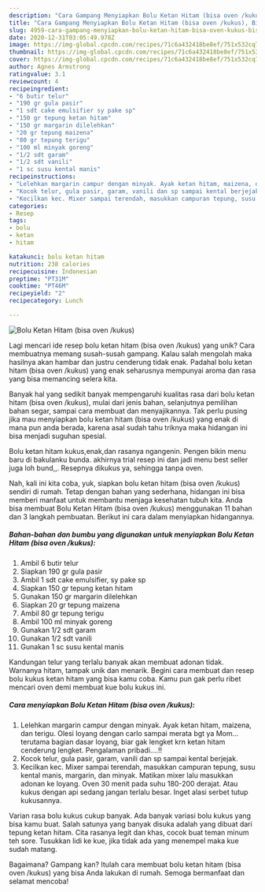 ```yaml
---
description: "Cara Gampang Menyiapkan Bolu Ketan Hitam (bisa oven /kukus), Bisa Manjain Lidah"
title: "Cara Gampang Menyiapkan Bolu Ketan Hitam (bisa oven /kukus), Bisa Manjain Lidah"
slug: 4959-cara-gampang-menyiapkan-bolu-ketan-hitam-bisa-oven-kukus-bisa-manjain-lidah
date: 2020-12-31T03:05:49.978Z
image: https://img-global.cpcdn.com/recipes/71c6a432418be8ef/751x532cq70/bolu-ketan-hitam-bisa-oven-kukus-foto-resep-utama.jpg
thumbnail: https://img-global.cpcdn.com/recipes/71c6a432418be8ef/751x532cq70/bolu-ketan-hitam-bisa-oven-kukus-foto-resep-utama.jpg
cover: https://img-global.cpcdn.com/recipes/71c6a432418be8ef/751x532cq70/bolu-ketan-hitam-bisa-oven-kukus-foto-resep-utama.jpg
author: Agnes Armstrong
ratingvalue: 3.1
reviewcount: 4
recipeingredient:
- "6 butir telur"
- "190 gr gula pasir"
- "1 sdt cake emulsifier sy pake sp"
- "150 gr tepung ketan hitam"
- "150 gr margarin dilelehkan"
- "20 gr tepung maizena"
- "80 gr tepung terigu"
- "100 ml minyak goreng"
- "1/2 sdt garam"
- "1/2 sdt vanili"
- "1 sc susu kental manis"
recipeinstructions:
- "Lelehkan margarin campur dengan minyak. Ayak ketan hitam, maizena, dan terigu. Olesi loyang dengan carlo sampai merata bgt ya Mom... terutama bagian dasar loyang, biar gak lengket krn ketan hitam cenderung lengket. Pengalaman pribadi....!!"
- "Kocok telur, gula pasir, garam, vanili dan sp sampai kental berjejak."
- "Kecilkan kec. Mixer sampai terendah, masukkan campuran tepung, susu kental manis, margarin, dan minyak. Matikan mixer lalu masukkan adonan ke loyang. Oven 30 menit pada suhu 180-200 derajat. Atau kukus dengan api sedang jangan terlalu besar. Inget alasi serbet tutup kukusannya."
categories:
- Resep
tags:
- bolu
- ketan
- hitam

katakunci: bolu ketan hitam 
nutrition: 238 calories
recipecuisine: Indonesian
preptime: "PT31M"
cooktime: "PT46M"
recipeyield: "2"
recipecategory: Lunch

---
```



![Bolu Ketan Hitam (bisa oven /kukus)](https://img-global.cpcdn.com/recipes/71c6a432418be8ef/751x532cq70/bolu-ketan-hitam-bisa-oven-kukus-foto-resep-utama.jpg)

Lagi mencari ide resep bolu ketan hitam (bisa oven /kukus) yang unik? Cara membuatnya memang susah-susah gampang. Kalau salah mengolah maka hasilnya akan hambar dan justru cenderung tidak enak. Padahal bolu ketan hitam (bisa oven /kukus) yang enak seharusnya mempunyai aroma dan rasa yang bisa memancing selera kita.

Banyak hal yang sedikit banyak mempengaruhi kualitas rasa dari bolu ketan hitam (bisa oven /kukus), mulai dari jenis bahan, selanjutnya pemilihan bahan segar, sampai cara membuat dan menyajikannya. Tak perlu pusing jika mau menyiapkan bolu ketan hitam (bisa oven /kukus) yang enak di mana pun anda berada, karena asal sudah tahu triknya maka hidangan ini bisa menjadi suguhan spesial.

Bolu ketan hitam kukus,enak,dan rasanya ngangenin. Pengen bikin menu baru di bakulanku bunda. akhirnya trial resep ini dan jadi menu best seller juga loh bund,,. Resepnya dikukus ya, sehingga tanpa oven.


Nah, kali ini kita coba, yuk, siapkan bolu ketan hitam (bisa oven /kukus) sendiri di rumah. Tetap dengan bahan yang sederhana, hidangan ini bisa memberi manfaat untuk membantu menjaga kesehatan tubuh kita. Anda bisa membuat Bolu Ketan Hitam (bisa oven /kukus) menggunakan 11 bahan dan 3 langkah pembuatan. Berikut ini cara dalam menyiapkan hidangannya.

<!--inarticleads1-->

##### Bahan-bahan dan bumbu yang digunakan untuk menyiapkan Bolu Ketan Hitam (bisa oven /kukus):

1. Ambil 6 butir telur
1. Siapkan 190 gr gula pasir
1. Ambil 1 sdt cake emulsifier, sy pake sp
1. Siapkan 150 gr tepung ketan hitam
1. Gunakan 150 gr margarin dilelehkan
1. Siapkan 20 gr tepung maizena
1. Ambil 80 gr tepung terigu
1. Ambil 100 ml minyak goreng
1. Gunakan 1/2 sdt garam
1. Gunakan 1/2 sdt vanili
1. Gunakan 1 sc susu kental manis


Kandungan telur yang terlalu banyak akan membuat adonan tidak. Warnanya hitam, tampak unik dan menarik. Begini cara membuat dan resep bolu kukus ketan hitam yang bisa kamu coba. Kamu pun gak perlu ribet mencari oven demi membuat kue bolu kukus ini. 

<!--inarticleads2-->

##### Cara menyiapkan Bolu Ketan Hitam (bisa oven /kukus):

1. Lelehkan margarin campur dengan minyak. Ayak ketan hitam, maizena, dan terigu. Olesi loyang dengan carlo sampai merata bgt ya Mom... terutama bagian dasar loyang, biar gak lengket krn ketan hitam cenderung lengket. Pengalaman pribadi....!!
1. Kocok telur, gula pasir, garam, vanili dan sp sampai kental berjejak.
1. Kecilkan kec. Mixer sampai terendah, masukkan campuran tepung, susu kental manis, margarin, dan minyak. Matikan mixer lalu masukkan adonan ke loyang. Oven 30 menit pada suhu 180-200 derajat. Atau kukus dengan api sedang jangan terlalu besar. Inget alasi serbet tutup kukusannya.


Varian rasa bolu kukus cukup banyak. Ada banyak variasi bolu kukus yang bisa kamu buat. Salah satunya yang banyak disuka adalah yang dibuat dari tepung ketan hitam. Cita rasanya legit dan khas, cocok buat teman minum teh sore. Tusukkan lidi ke kue, jika tidak ada yang menempel maka kue sudah matang. 

Bagaimana? Gampang kan? Itulah cara membuat bolu ketan hitam (bisa oven /kukus) yang bisa Anda lakukan di rumah. Semoga bermanfaat dan selamat mencoba!

